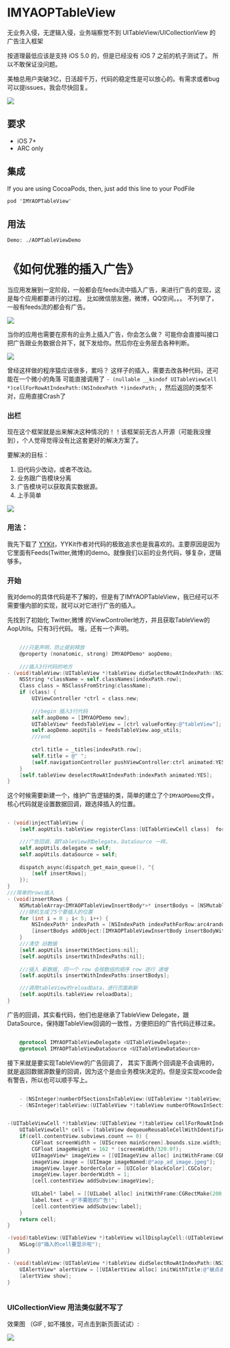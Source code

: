 # IMYAOPTableView

无业务入侵，无逻辑入侵，业务端察觉不到 UITableView/UICollectionView 的 广告注入框架

按道理最低应该是支持 iOS 5.0 的，但是已经没有 iOS 7 之前的机子测试了。 所以不敢保证没问题。

美柚总用户突破3亿，日活超千万，代码的稳定性是可以放心的。有需求或者bug可以提issues，我会尽快回复。

![](http://sc.seeyouyima.com/shopGuide/data/59647e039f684_1920_576.png?imageView2/2/w/800/h/600)

## 要求

* iOS 7+ 
* ARC only

## 集成

If you are using CocoaPods, then, just add this line to your PodFile<br>

```objective-c
pod 'IMYAOPTableView'
```

## 用法

```
Demo: ./AOPTableViewDemo
```

《如何优雅的插入广告》
====================================

当应用发展到一定阶段，一般都会在feeds流中插入广告，来进行广告的变现，这是每个应用都要进行的过程。 比如微信朋友圈，微博，QQ空间。。。 不列举了，一般有feeds流的都会有广告。

![](https://raw.githubusercontent.com/MeetYouDevs/IMYAOPTableView/master/screenshot/demo1.jpg)

当你的应用也需要在原有的业务上插入广告，你会怎么做？ 可能你会直接叫接口把广告跟业务数据合并下，就下发给你。然后你在业务层去各种判断。 

![](https://raw.githubusercontent.com/MeetYouDevs/IMYAOPTableView/master/screenshot/demo2.jpg)

曾经这样做的程序猿应该很多，累吗？ 这样子的插入，需要去改各种代码，还可能在一个微小的角落 可能直接调用了  `- (nullable __kindof UITableViewCell *)cellForRowAtIndexPath:(NSIndexPath *)indexPath;` ，然后返回的类型不对，应用直接Crash了

### 出栏

现在这个框架就是出来解决这种情况的！！该框架前无古人开源（可能我没搜到），个人觉得觉得没有比这套更好的解决方案了。

要解决的目标：

1. 旧代码少改动，或者不改动。
2. 业务跟广告模块分离
3. 广告模块可以获取真实数据源。
4. 上手简单


![](https://raw.githubusercontent.com/MeetYouDevs/IMYAOPTableView/master/screenshot/demo3.jpg)

### 用法：

我先下载了 [YYKit](https://github.com/ibireme/YYKit)，YYKit作者对代码的极致追求也是我喜欢的。主要原因是因为它里面有Feeds(Twitter,微博)的demo。就像我们以前的业务代码，够复杂，逻辑够多。

### 开始

我对demo的具体代码是不了解的，但是有了IMYAOPTableView，我已经可以不需要懂内部的实现，就可以对它进行广告的插入。 

先找到了初始化 Twitter,微博 的ViewController地方，并且获取TableView的AopUtils。只有3行代码。  哦，还有一个声明。


```objective-c

	///只是声明，防止提前释放
	@property (nonatomic, strong) IMYAOPDemo* aopDemo;
	
	///插入3行代码的地方
- (void)tableView:(UITableView *)tableView didSelectRowAtIndexPath:(NSIndexPath *)indexPath {
    NSString *className = self.classNames[indexPath.row];
    Class class = NSClassFromString(className);
    if (class) {
        UIViewController *ctrl = class.new;
        
        ///begin 插入3行代码
        self.aopDemo = [IMYAOPDemo new];
        UITableView* feedsTableView = [ctrl valueForKey:@"tableView"];
        self.aopDemo.aopUtils = feedsTableView.aop_utils;
        ///end
        
        ctrl.title = _titles[indexPath.row];
        self.title = @" ";
        [self.navigationController pushViewController:ctrl animated:YES];
    }
    [self.tableView deselectRowAtIndexPath:indexPath animated:YES];
}

```

这个时候需要新建一个，维护广告逻辑的类，简单的建立了个`IMYAOPDemo`文件，核心代码就是设置数据回调，跟选择插入的位置。


```objective-c

- (void)injectTableView {
    [self.aopUtils.tableView registerClass:[UITableViewCell class]  forCellReuseIdentifier:@"AD"];

    ///广告回调，跟TableView的Delegate，DataSource 一样。
    self.aopUtils.delegate = self;
    self.aopUtils.dataSource = self;
    
    dispatch_async(dispatch_get_main_queue(), ^{
        [self insertRows];
    });
}
///简单的rows插入
- (void)insertRows {
    NSMutableArray<IMYAOPTableViewInsertBody*>* insertBodys = [NSMutableArray array];
    ///随机生成了5个要插入的位置
    for (int i = 0 ; i< 5; i++) {
        NSIndexPath* indexPath = [NSIndexPath indexPathForRow:arc4random()%10 inSection:0];
        [insertBodys addObject:[IMYAOPTableViewInsertBody insertBodyWithIndexPath:indexPath]];
    }
    ///清空 旧数据
    [self.aopUtils insertWithSections:nil];
    [self.aopUtils insertWithIndexPaths:nil];
    
    ///插入 新数据, 同一个 row 会按数组的顺序 row 进行 递增
    [self.aopUtils insertWithIndexPaths:insertBodys];

    ///调用tableView的reloadData，进行页面刷新
    [self.aopUtils.tableView reloadData];
}

```

广告的回调，其实看代码，他们也是继承了TableView Delegate，跟DataSource，保持跟TableView回调的一致性，方便把旧的广告代码迁移过来。

```objective-c

	@protocol IMYAOPTableViewDelegate <UITableViewDelegate>;
	@protocol IMYAOPTableViewDataSource <UITableViewDataSource>
```

接下来就是要实现TableView的广告回调了， 其实下面两个回调是不会调用的，就是返回数据源数量的回调，因为这个是由业务模块决定的。但是没实现xcode会有警告，所以也可以顺手写上。

```objective-c

	- (NSInteger)numberOfSectionsInTableView:(UITableView *)tableView; 
	- (NSInteger)tableView:(UITableView *)tableView numberOfRowsInSection:(NSInteger)section;

```

```objective-c

-(UITableViewCell *)tableView:(UITableView *)tableView cellForRowAtIndexPath:(NSIndexPath *)indexPath {
    UITableViewCell* cell = [tableView dequeueReusableCellWithIdentifier:@"AD"];
    if(cell.contentView.subviews.count == 0) {
        CGFloat screenWidth = [UIScreen mainScreen].bounds.size.width;
        CGFloat imageHeight = 162 * (screenWidth/320.0f);
        UIImageView* imageView = [[UIImageView alloc] initWithFrame:CGRectMake(0, 0, screenWidth, imageHeight)];
        imageView.image = [UIImage imageNamed:@"aop_ad_image.jpeg"];
        imageView.layer.borderColor = [UIColor blackColor].CGColor;
        imageView.layer.borderWidth = 1;
        [cell.contentView addSubview:imageView];
        
        UILabel* label = [[UILabel alloc] initWithFrame:CGRectMake(200, 100, 200, 50)];
        label.text = @"不要脸的广告!";
        [cell.contentView addSubview:label];
    }
    return cell;
}

-(void)tableView:(UITableView *)tableView willDisplayCell:(UITableViewCell *)cell forRowAtIndexPath:(NSIndexPath *)indexPath {
    NSLog(@"插入的cell要显示啦");
}

- (void)tableView:(UITableView *)tableView didSelectRowAtIndexPath:(NSIndexPath *)indexPath {
    UIAlertView* alertView = [[UIAlertView alloc] initWithTitle:@"被点击了> <" message:[NSString stringWithFormat:@"我的位置: %@",indexPath] delegate:nil cancelButtonTitle:@"哦~滚" otherButtonTitles:nil];
    [alertView show];
}
	
```

### UICollectionView 用法类似就不写了

效果图 （GIF , 如不播放，可点击到新页面试试）:  

![](https://raw.githubusercontent.com/MeetYouDevs/IMYAOPTableView/master/screenshot/demo0.gif)  
